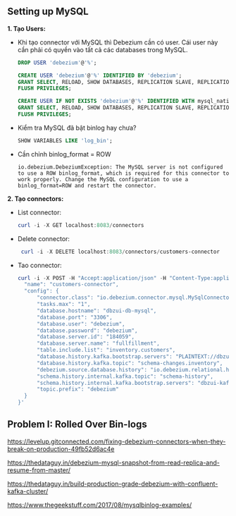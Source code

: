 ## Setting up MySQL

**1. Tạo Users:**

- Khi tạo connector với MySQL thì Debezium cần có user. Cái user này cần phải có quyền vào tất cả các databases trong MySQL.

  ```sql
  DROP USER 'debezium'@'%';

  CREATE USER 'debezium'@'%' IDENTIFIED BY 'debezium';
  GRANT SELECT, RELOAD, SHOW DATABASES, REPLICATION SLAVE, REPLICATION CLIENT ON *.* TO 'debezium'@'%';
  FLUSH PRIVILEGES;

  CREATE USER IF NOT EXISTS 'debezium'@'%' IDENTIFIED WITH mysql_native_password BY 'debezium';
  GRANT SELECT, RELOAD, SHOW DATABASES, REPLICATION SLAVE, REPLICATION CLIENT ON *.* TO 'debezium'@'%';
  FLUSH PRIVILEGES;
  ```

- Kiểm tra MySQL đã bật binlog hay chưa?
  ```sql
  SHOW VARIABLES LIKE 'log_bin';
  ```
- Cần chỉnh binlog_format = ROW
  ```log
  io.debezium.DebeziumException: The MySQL server is not configured to use a ROW binlog_format, which is required for this connector to work properly. Change the MySQL configuration to use a binlog_format=ROW and restart the connector.
  ```

**2. Tạo connectors:**

- List connector:

  ```powershell
  curl -i -X GET localhost:8083/connectors
  ```

- Delete connector:

  ```powershell
   curl -i -X DELETE localhost:8083/connectors/customers-connector
  ```

- Tao connector:

  ```powershell
  curl -i -X POST -H "Accept:application/json" -H "Content-Type:application/json" localhost:8083/connectors/ -d '{
    "name": "customers-connector",
    "config": {
        "connector.class": "io.debezium.connector.mysql.MySqlConnector",
        "tasks.max": "1",
        "database.hostname": "dbzui-db-mysql",
        "database.port": "3306",
        "database.user": "debezium",
        "database.password": "debezium",
        "database.server.id": "184059",
        "database.server.name": "fullfillment",
        "table.include.list": "inventory.customers",
        "database.history.kafka.bootstrap.servers": "PLAINTEXT://dbzui-kafka:9092",
        "database.history.kafka.topic": "schema-changes.inventory",
        "debezium.source.database.history": "io.debezium.relational.history.KafkaDatabaseHistory",
        "schema.history.internal.kafka.topic": "schema-history",
        "schema.history.internal.kafka.bootstrap.servers": "dbzui-kafka:9092",
        "topic.prefix": "debezium"
    }
  }'
  ```

## Problem I: Rolled Over Bin-logs

https://levelup.gitconnected.com/fixing-debezium-connectors-when-they-break-on-production-49fb52d6ac4e

https://thedataguy.in/debezium-mysql-snapshot-from-read-replica-and-resume-from-master/

https://thedataguy.in/build-production-grade-debezium-with-confluent-kafka-cluster/

https://www.thegeekstuff.com/2017/08/mysqlbinlog-examples/
